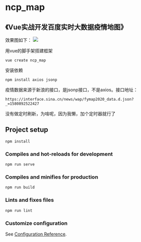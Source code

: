 # ncp_map

## 《Vue实战开发百度实时大数据疫情地图》

效果图如下：
![](https://timegods.oss-cn-shenzhen.aliyuncs.com/markdown/yqmap.jpg)

用vue的脚手架搭建框架
```
vue create ncp_map
```

安装依赖
```
npm install axios jsonp
```

疫情数据来源于新浪的接口，是jsonp接口，不是axios。接口地址：
```
https://interface.sina.cn/news/wap/fymap2020_data.d.json?_=1580892522427
```

没有做定时刷新，为啥呢，因为我懒，加个定时器就行了

## Project setup
```
npm install
```

### Compiles and hot-reloads for development
```
npm run serve
```

### Compiles and minifies for production
```
npm run build
```

### Lints and fixes files
```
npm run lint
```

### Customize configuration
See [Configuration Reference](https://cli.vuejs.org/config/).
